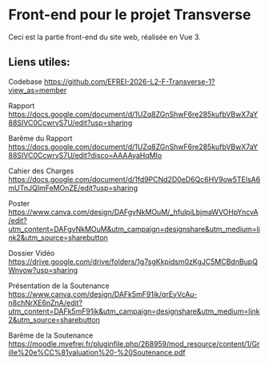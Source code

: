 # Front-end pour le projet Transverse

Ceci est la partie front-end du site web, réalisée en Vue 3.

## Liens utiles:

Codebase
https://github.com/EFREI-2026-L2-F-Transverse-1?view_as=member

Rapport
https://docs.google.com/document/d/1UZq8ZGnShwF6re285kufbVBwX7aY88SIVC0CcwrvS7U/edit?usp=sharing

Barême du Rapport
https://docs.google.com/document/d/1UZq8ZGnShwF6re285kufbVBwX7aY88SIVC0CcwrvS7U/edit?disco=AAAAyaHqMIo

Cahier des Charges
https://docs.google.com/document/d/1fd9PCNd2D0eD6Qc6HV9ow5TElsA6mUTnJQImFeMOnZE/edit?usp=sharing

Poster
https://www.canva.com/design/DAFgvNkMOuM/_hfulpiLbjmaWVOHpYncvA/edit?utm_content=DAFgvNkMOuM&utm_campaign=designshare&utm_medium=link2&utm_source=sharebutton

Dossier Vidéo
https://drive.google.com/drive/folders/1g7sgKkpidsm0zKgJC5MCBdnBupQWnyow?usp=sharing

Présentation de la Soutenance
https://www.canva.com/design/DAFk5mF91ik/qrEyVcAu-n8chNrXE6nZnA/edit?utm_content=DAFk5mF91ik&utm_campaign=designshare&utm_medium=link2&utm_source=sharebutton

Barême de la Soutenance
https://moodle.myefrei.fr/pluginfile.php/268959/mod_resource/content/1/Grille%20e%CC%81valuation%20-%20Soutenance.pdf 
